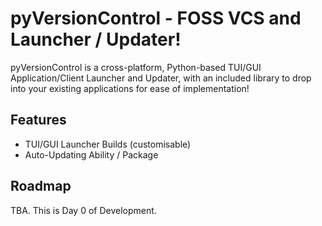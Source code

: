 # pyVersionControl - FOSS VCS and Launcher / Updater!
pyVersionControl is a cross-platform, Python-based TUI/GUI Application/Client Launcher and Updater, with an included library to drop into your existing applications for ease of implementation!

## Features
 - TUI/GUI Launcher Builds (customisable)
 - Auto-Updating Ability / Package

## Roadmap
TBA. This is Day 0 of Development.
